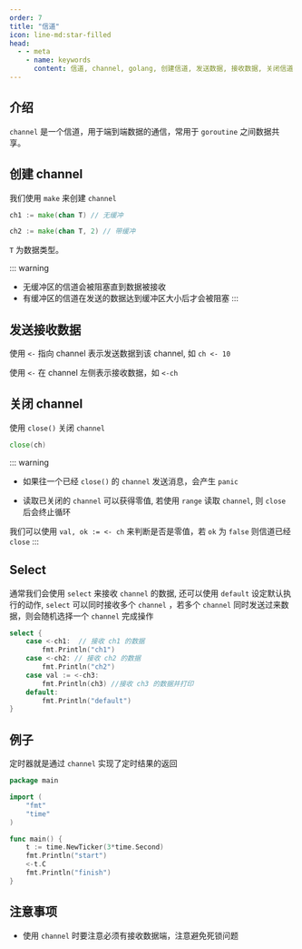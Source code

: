 ```yaml
---
order: 7
title: "信道"
icon: line-md:star-filled
head:
  - - meta
    - name: keywords
      content: 信道, channel, golang, 创建信道, 发送数据, 接收数据, 关闭信道
---
```


## 介绍

`channel` 是一个信道，用于端到端数据的通信，常用于 `goroutine`  之间数据共享。

## 创建 channel

我们使用 `make` 来创建 `channel`

```go
ch1 := make(chan T) // 无缓冲

ch2 := make(chan T, 2) // 带缓冲
```

`T` 为数据类型。

::: warning
- 无缓冲区的信道会被阻塞直到数据被接收
- 有缓冲区的信道在发送的数据达到缓冲区大小后才会被阻塞
:::

## 发送接收数据

使用 `<-` 指向 channel 表示发送数据到该 channel, 如 `ch <- 10`

使用 `<-` 在 channel 左侧表示接收数据，如 `<-ch`

## 关闭 channel

使用 `close()` 关闭 `channel`

```go
close(ch)
```

::: warning
- 如果往一个已经 `close()` 的 `channel` 发送消息，会产生 `panic`

- 读取已关闭的 `channel` 可以获得零值, 若使用 `range` 读取 `channel`, 则 `close` 后会终止循环

我们可以使用 `val, ok := <- ch` 来判断是否是零值，若 `ok` 为 `false` 则信道已经 `close`
:::


## Select

通常我们会使用 `select` 来接收 `channel` 的数据, 还可以使用 `default` 设定默认执行的动作, `select` 可以同时接收多个 `channel` ，若多个 `channel` 同时发送过来数据，则会随机选择一个 `channel` 完成操作

```go
select {
    case <-ch1:  // 接收 ch1 的数据
        fmt.Println("ch1")  
    case <-ch2: // 接收 ch2 的数据
        fmt.Println("ch2")
    case val := <-ch3:
        fmt.Println(ch3) //接收 ch3 的数据并打印
    default:
        fmt.Println("default")
}
```

## 例子

定时器就是通过 `channel` 实现了定时结果的返回

```go
package main

import (
	"fmt"
	"time"
)

func main() {
	t := time.NewTicker(3*time.Second)
	fmt.Println("start")
	<-t.C
	fmt.Println("finish")
}

```

## 注意事项

- 使用 `channel` 时要注意必须有接收数据端，注意避免死锁问题
